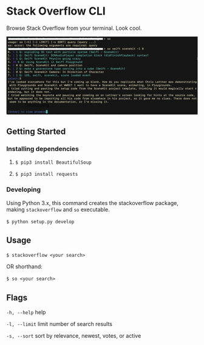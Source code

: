# Stack Overflow CLI

Browse Stack Overflow from your terminal. Look cool.

![screenshot of cli in action](images/screenshot.001.png)

## Getting Started

### Installing dependencies

1. `$ pip3 install BeautifulSoup`

2. `$ pip3 install requests`

### Developing

Using Python 3.x, this command creates the stackoverflow package,
making `stackoverflow` and `so` executable.

`$ python setup.py develop`

## Usage

`$ stackoverflow <your search>`

OR shorthand:

`$ so <your search>`

## Flags

`-h, --help` help

`-l, --limit` limit number of search results

`-s, --sort` sort by relevance, newest, votes, or active
